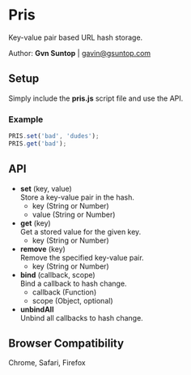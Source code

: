 # Pris

Key-value pair based URL hash storage.

Author: **Gvn Suntop** | gavin@gsuntop.com

## Setup

Simply include the **pris.js** script file and use the API.

### Example

```javascript
PRIS.set('bad', 'dudes');  
PRIS.get('bad');
```

## API

* **set** (key, value)  
  Store a key-value pair in the hash.  
    * key (String or Number)  
    * value (String or Number)  
* **get** (key)  
  Get a stored value for the given key.
    * key (String or Number)
* **remove** (key)  
  Remove the specified key-value pair.
    * key (String or Number)
* **bind** (callback, scope)  
  Bind a callback to hash change.  
    * callback (Function)
    * scope (Object, optional)
* **unbindAll**  
  Unbind all callbacks to hash change.

## Browser Compatibility

Chrome, Safari, Firefox